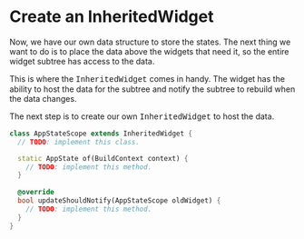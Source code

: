 # Create an InheritedWidget

Now, we have our own data structure to store the states. The next thing we want to do is to place
the data above the widgets that need it, so the entire widget subtree has access to the data.

This is where the <span style="font-family: 'Courier New';">InheritedWidget</span> comes in handy. The widget has the ability
to host the data for the subtree and notify the subtree to rebuild when the data changes.

The next step is to create our own <span style="font-family: 'Courier New';">InheritedWidget</span> to host the data.

```dart
class AppStateScope extends InheritedWidget {
  // TODO: implement this class.

  static AppState of(BuildContext context) {
    // TODO: implement this method.
  }
  
  @override
  bool updateShouldNotify(AppStateScope oldWidget) {
    // TODO: implement this method.
  }
}
```